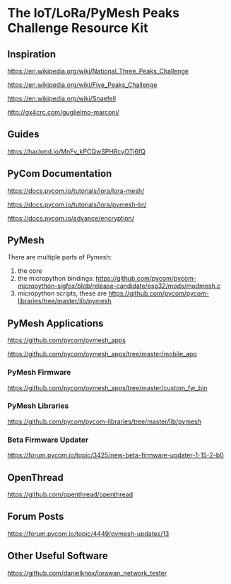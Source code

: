 # The IoT/LoRa/PyMesh Peaks Challenge Resource Kit

## Inspiration

https://en.wikipedia.org/wiki/National_Three_Peaks_Challenge

https://en.wikipedia.org/wiki/Five_Peaks_Challenge

https://en.wikipedia.org/wiki/Snaefell

http://gx4crc.com/guglielmo-marconi/

## Guides

https://hackmd.io/MnFv_kPCQwSPHRcyOTj6fQ

## PyCom Documentation


https://docs.pycom.io/tutorials/lora/lora-mesh/

https://docs.pycom.io/tutorials/lora/pymesh-br/

https://docs.pycom.io/advance/encryption/

## PyMesh

There are multiple parts of Pymesh:
1. the core
2. the micropython bindings: https://github.com/pycom/pycom-micropython-sigfox/blob/release-candidate/esp32/mods/modmesh.c
3. micropython scripts, these are  https://github.com/pycom/pycom-libraries/tree/master/lib/pymesh

## PyMesh Applications

https://github.com/pycom/pymesh_apps

https://github.com/pycom/pymesh_apps/tree/master/mobile_app

### PyMesh Firmware

https://github.com/pycom/pymesh_apps/tree/master/custom_fw_bin


### PyMesh Libraries
https://github.com/pycom/pycom-libraries/tree/master/lib/pymesh


### Beta Firmware Updater
https://forum.pycom.io/topic/3425/new-beta-firmware-updater-1-15-2-b0


## OpenThread
https://github.com/openthread/openthread


## Forum Posts

https://forum.pycom.io/topic/4449/pymesh-updates/13

## Other Useful Software

https://github.com/danielknox/lorawan_network_tester



